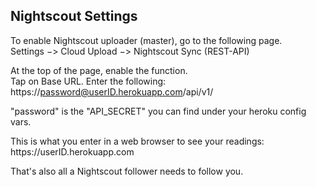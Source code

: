 ## Nightscout Settings  
  
To enable Nightscout uploader (master), go to the following page.  
Settings &#8722;> Cloud Upload &#8722;> Nightscout Sync (REST-API)  

At the top of the page, enable the function.  
Tap on Base URL.  Enter the following:  
https<nolink>://password@userID.herokuapp.com/api/v1/   

"password" is the "API_SECRET" you can find under your heroku config vars.  

This is what you enter in a web browser to see your readings:  
https<nolink>://userID.herokuapp.com  
  
That's also all a Nightscout follower needs to follow you.  
